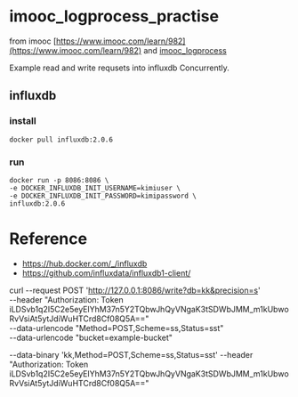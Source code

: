 # imooc_logprocess_practise

from imooc [https://www.imooc.com/learn/982](https://www.imooc.com/learn/982) and [imooc_logprocess](https://github.com/itsmikej/imooc_logprocess)

Example read and write requsets into influxdb Concurrently.

## influxdb
### install

``` shell
docker pull influxdb:2.0.6
```

### run
``` shell
docker run -p 8086:8086 \
-e DOCKER_INFLUXDB_INIT_USERNAME=kimiuser \
-e DOCKER_INFLUXDB_INIT_PASSWORD=kimipassword \
influxdb:2.0.6
```

# Reference
* https://hub.docker.com/_/influxdb 
* https://github.com/influxdata/influxdb1-client/


curl --request POST 'http://127.0.0.1:8086/write?db=kk&precision=s' \
 --header "Authorization: Token iLDSvb1q2I5C2e5eyElYhM37n5Y2TQbwJhQyVNgaK3tSDWbJMM_m1kUbwoRvVsiAt5ytJdiWuHTCrd8Cf08Q5A==" \
 --data-urlencode "Method=POST,Scheme=ss,Status=sst" \
  --data-urlencode "bucket=example-bucket"
  
   --data-binary 'kk,Method=POST,Scheme=ss,Status=sst' --header "Authorization: Token iLDSvb1q2I5C2e5eyElYhM37n5Y2TQbwJhQyVNgaK3tSDWbJMM_m1kUbwoRvVsiAt5ytJdiWuHTCrd8Cf08Q5A=="